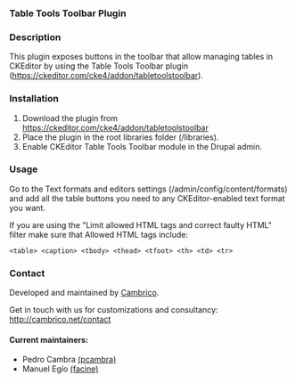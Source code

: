 ### Table Tools Toolbar Plugin

### Description
This plugin exposes buttons in the toolbar that allow managing tables in CKEditor by using the Table Tools Toolbar 
plugin (https://ckeditor.com/cke4/addon/tabletoolstoolbar).

### Installation
1. Download the plugin from https://ckeditor.com/cke4/addon/tabletoolstoolbar
2. Place the plugin in the root libraries folder (/libraries).
3. Enable CKEditor Table Tools Toolbar module in the Drupal admin.

### Usage
Go to the Text formats and editors settings (/admin/config/content/formats) and
add all the table buttons you need to any CKEditor-enabled text format you want.

If you are using the "Limit allowed HTML tags and correct faulty HTML" filter
make sure that Allowed HTML tags include:

```
<table> <caption> <tbody> <thead> <tfoot> <th> <td> <tr>
```

### Contact
Developed and maintained by [Cambrico](http://cambrico.net).

Get in touch with us for customizations and consultancy:
http://cambrico.net/contact

#### Current maintainers:
- Pedro Cambra [(pcambra)](http://drupal.org/user/122101)
- Manuel Egío [(facine)](http://drupal.org/user/1169056)
